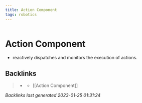 ```yaml
---
title: Action Component
tags: robotics 
---
```

```toc
```
# Action Component
- reactively dispatches and monitors the execution of actions.

## Backlinks

> - [](../docs/2022-11-03.md)
>   - [[Action Component]]

_Backlinks last generated 2023-01-25 01:31:24_
